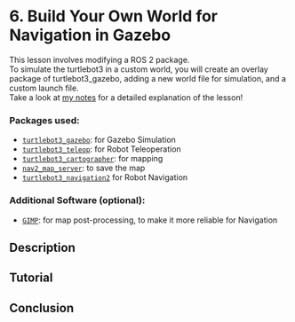 # 6. Build Your Own World for Navigation in Gazebo

This lesson involves modifying a ROS 2 package.<br/>
To simulate the turtlebot3 in a custom world, you will create an overlay package of turtlebot3_gazebo, adding a new world file for simulation, and a custom launch file. <br/>
Take a look at [my notes](https://github.com/AlePuglisi/navigation-learning/blob/main/nav2-course/6-custom-world/Lesson6_CustomWorld.pdf) for a detailed explanation of the lesson!

### Packages used: 
- [``turtlebot3_gazebo``](https://github.com/ROBOTIS-GIT/turtlebot3_simulations/tree/main/turtlebot3_gazebo): for Gazebo Simulation
- [``turtlebot3_teleop``](https://github.com/ROBOTIS-GIT/turtlebot3/tree/main/turtlebot3_teleop): for Robot Teleoperation
- [``turtlebot3_cartographer``](https://github.com/ROBOTIS-GIT/turtlebot3/tree/main/turtlebot3_cartographer): for mapping
- [``nav2_map_server``](https://github.com/ros-navigation/navigation2/tree/main/nav2_map_server): to save the map
- [``turtlebot3_navigation2``](https://github.com/ROBOTIS-GIT/turtlebot3/tree/main/turtlebot3_navigation2) for Robot Navigation
### Additional Software (optional): 
- [``GIMP``](https://www.gimp.org/): for map post-processing, to make it more reliable for Navigation

## Description 

## Tutorial 

## Conclusion
